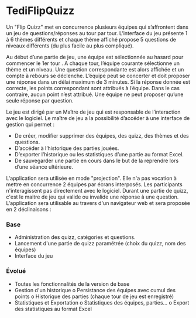 # TediFlipQuizz
 
Un "Flip Quizz" met en concurrence plusieurs  équipes qui s’affrontent dans un jeu de questions/réponses au tour par tour.
L’interface du jeu présente 1 à 6 thèmes différents et chaque thème affiché propose 5 questions de niveaux différents (du plus facile au plus compliqué). 

Au début d’une partie de jeu, une équipe est sélectionnée au hasard pour commencer le 1er tour . A chaque tour, l’équipe courante sélectionne un thème et un niveau. Une question correspondante est alors affichée et un compte à rebours se déclenche. L’équipe peut se concerter et doit proposer une réponse dans un délai maximum de 3 minutes. Si la réponse donnée est correcte, les points correspondant sont attribués à l’équipe. Dans le cas contraire, aucun point n’est attribué. Une équipe ne peut proposer qu’une seule réponse par question.

Le jeu est dirigé par un Maître de jeu qui est responsable de l’interaction avec le logiciel. 
Le maître de jeu a la possibilité d’accéder à une interface de gestion qui permet :
-	De créer, modifier supprimer des équipes,  des quizz, des thèmes et des questions.
-	D’accéder à l’historique des parties jouées.
-	D’exporter l’historique ou les statistiques d’une partie au format Excel.
-	De sauvegarder une partie en cours dans le but de la reprendre lors d’une séance ultérieure.

L'application sera utilisée en mode "projection". Elle n'a pas vocation à mettre en concurrence 2 équipes par écrans interposés. Les participants n'interagissent pas directement avec le logiciel. 
Durant une partie de quizz, c'est le maitre de jeu qui valide ou invalide une réponse à une question.
L'application sera utilisable au travers d'un navigateur web et sera proposée en 2 déclinaisons : 
### Base
-	Administration des quizz, catégories et questions.
-	Lancement d'une partie de quizz paramétrée (choix du quizz, nom des équipes)
-	Interface du jeu
### Évolué
-	Toutes les fonctionnalités de la version de base
-	Gestion d'un historique
o	Persistance des équipes avec cumul des points
o	Historique des parties (chaque tour de jeu est enregistré)
-	Statistiques et Exportation
o	Statistiques des équipes, parties…
o	Export des statistiques au format Excel
